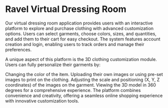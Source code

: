 # Ravel Virtual Dressing Room
Our virtual dressing room application provides users with an interactive platform to explore and purchase clothing with advanced customization options. Users can select garments, choose colors, sizes, and quantities, and add them to their cart for easy checkout. The system features account creation and login, enabling users to track orders and manage their preferences.

A unique aspect of this platform is the 3D clothing customization module. Users can fully personalize their garments by:

Changing the color of the item.
Uploading their own images or using pre-set images to print on the clothing.
Adjusting the scale and positioning (X, Y, Z coordinates) of the images on the garment.
Viewing the 3D model in 360 degrees for a comprehensive experience.
The platform combines convenience and creativity, offering a seamless online shopping experience with innovative customization tools.
